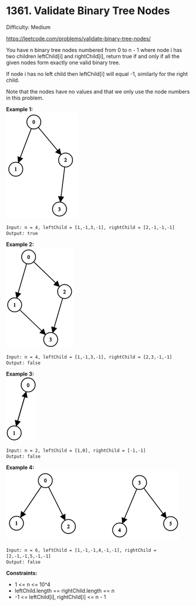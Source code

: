 # 1361. Validate Binary Tree Nodes

Difficulty: Medium

https://leetcode.com/problems/validate-binary-tree-nodes/

You have n binary tree nodes numbered from 0 to n - 1 where node i has two children leftChild[i] and rightChild[i], return true if and only if all the given nodes form exactly one valid binary tree.

If node i has no left child then leftChild[i] will equal -1, similarly for the right child.

Note that the nodes have no values and that we only use the node numbers in this problem.

**Example 1:**  
![ex1](ex1.png)
```
Input: n = 4, leftChild = [1,-1,3,-1], rightChild = [2,-1,-1,-1]
Output: true
```

**Example 2:**  
![ex2](ex2.png)
```
Input: n = 4, leftChild = [1,-1,3,-1], rightChild = [2,3,-1,-1]
Output: false
```

**Example 3:**  
![ex3](ex3.png)
```
Input: n = 2, leftChild = [1,0], rightChild = [-1,-1]
Output: false
```

**Example 4:**  
![ex4](ex4.png)
```
Input: n = 6, leftChild = [1,-1,-1,4,-1,-1], rightChild = [2,-1,-1,5,-1,-1]
Output: false
```

**Constraints:**

* 1 <= n <= 10^4
* leftChild.length == rightChild.length == n
* -1 <= leftChild[i], rightChild[i] <= n - 1
